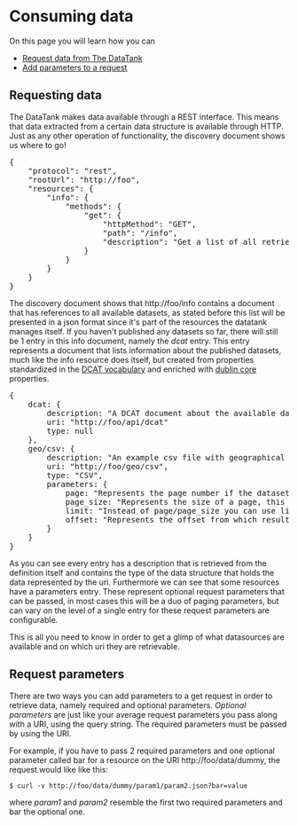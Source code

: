 # Consuming data

On this page you will learn how you can

* [Request data from The DataTank](#request)
* [Add parameters to a request](#params)

<a id='request' class="anchor"></a>

## Requesting data

The DataTank makes data available through a REST interface. This means that data extracted from a certain data structure is available through HTTP. Just as any other operation of functionality, the discovery document shows us where to go!

<pre class="prettyprint linenums">
{
    "protocol": "rest",
    "rootUrl": "http://foo",
    "resources": {
        "info": {
            "methods": {
                "get": {
                    "httpMethod": "GET",
                    "path": "/info",
                    "description": "Get a list of all retrievable datasets published on this datatank."
                }
            }
        }
    }
}
</pre>

The discovery document shows that http://foo/info contains a document that has references to all available datasets, as stated before this list will be presented in a json format since it's part of the resources the datatank manages itself. If you haven't published any datasets so far, there will still be 1 entry in this info document, namely the <em>dcat</em> entry. This entry represents a document that lists information about the published datasets, much like the info resource does itself, but created from properties standardized in the [DCAT vocabulary](http://www.w3.org/TR/vocab-dcat/) and enriched with [dublin core](http://dublincore.org/documents/dcmi-terms/) properties.

<pre class="prettyprint linenums">
{
	dcat: {
		description: "A DCAT document about the available datasets created by using the DCAT vocabulary.",
		uri: "http://foo/api/dcat"
		type: null
	},
	geo/csv: {
		description: "An example csv file with geographical properties.",
		uri: "http://foo/geo/csv",
		type: "CSV",
		parameters: {
			page: "Represents the page number if the dataset is paged, this parameter can be used together with page_size, which is default set to 500. Set this parameter to -1 if you don't want paging to be applied.",
			page_size: "Represents the size of a page, this means that by setting this parameter, you can alter the amount of results that are returned, in one page (e.g. page=1&page_size=3 will give you results 1,2 and 3).",
			limit: "Instead of page/page_size you can use limit and offset. Limit has the same purpose as page_size, namely putting a cap on the amount of entries returned, the default is 500. Set this parameter to -1 if don't want paging to be applied.",
			offset: "Represents the offset from which results are returned (e.g. ?offset=12&limit=5 will return 5 results starting from 12)."
		}
	}
}
</pre>

As you can see every entry has a description that is retrieved from the definition itself and contains the type of the data structure that holds the data represented by the uri. Furthermore we can see that some resources have a parameters entry. These represent optional request parameters that can be passed, in most cases this will be a duo of paging parameters, but can vary on the level of a single entry for these request parameters are configurable.

This is all you need to know in order to get a glimp of what datasources are available and on which uri they are retrievable.

<a id="params" class="anchor"></a>
## Request parameters

There are two ways you can add parameters to a get request in order to retrieve data, namely required and optional parameters. <em>Optional parameters</em> are just like your average request parameters you pass along with a URI, using the query string. The required parameters must be passed by using the URI.

For example, if you have to pass 2 required parameters and one optional parameter called bar for a resource on the URI http://foo/data/dummy, the request would like like this:

    $ curl -v http://foo/data/dummy/param1/param2.json?bar=value

where <em>param1</em> and <em>param2</em> resemble the first two required parameters and bar the optional one.
